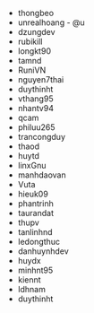 - thongbeo
- unrealhoang - @u
- dzungdev
- rubikill
- longkt90
- tamnd
- RuniVN
- nguyen7thai
- duythinht
- vthang95
- nhantv94
- qcam
- philuu265
- trancongduy
- thaod
- huytd
- linxGnu
- manhdaovan
- Vuta
- hieuk09
- phantrinh
- taurandat
- thupv
- tanlinhnd
- ledongthuc
- danhuynhdev
- huydx
- minhnt95
- kiennt
- ldhnam
- duythinht
